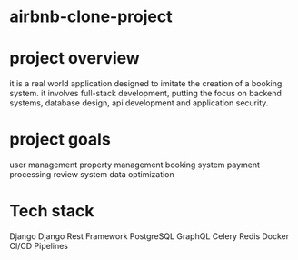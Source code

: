 # airbnb-clone-project
# project overview
it is a real world application designed to imitate the creation of a booking system.
it involves full-stack development, putting the focus on backend systems, database design, api development and application security.

# project goals
user management 
property management 
booking system
payment processing
review system
data optimization

# Tech stack
Django
Django Rest Framework
PostgreSQL
GraphQL
Celery
Redis
Docker
CI/CD Pipelines